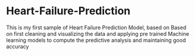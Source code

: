 # Heart-Failure-Prediction
This is my first sample of Heart Failure Prediction Model, based on Based on first cleaning and visualizing the data and applying pre trained Machine learning models to compute the predictive analysis and maintaining good accuracy
